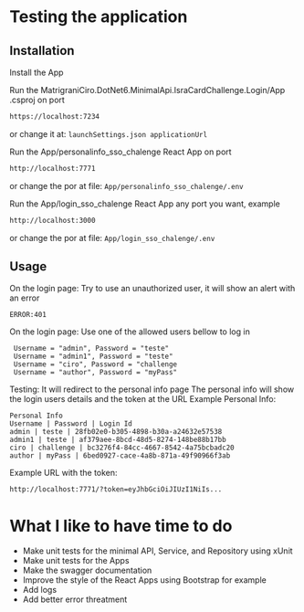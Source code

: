 # Testing the application
## Installation

Install the App 

Run the MatrigraniCiro.DotNet6.MinimalApi.IsraCardChallenge.Login/App .csproj on port
```bash
https://localhost:7234 
```
or change it at: ``launchSettings.json applicationUrl``

Run the App/personalinfo_sso_chalenge React App on port
```bash
http://localhost:7771
```
or change the por at file: ``App/personalinfo_sso_chalenge/.env``

Run the App/login_sso_chalenge React App any port you want, example
```bash
http://localhost:3000
```
or change the por at file: ``App/login_sso_chalenge/.env``

## Usage
On the login page:
Try to use an unauthorized user, it will show an alert with an error
```
ERROR:401
```
On the login page: Use one of the allowed users bellow to log in
```
 Username = "admin", Password = "teste" 
 Username = "admin1", Password = "teste" 
 Username = "ciro", Password = "challenge
 Username = "author", Password = "myPass"
```
Testing: 
It will redirect to the personal info page
The personal info will show the login users details and the token at the URL
Example Personal Info:
```
Personal Info
Username | Password | Login Id
admin | teste | 28fb02e0-b305-4898-b30a-a24632e57538
admin1 | teste | af379aee-8bcd-48d5-8274-148be88b17bb
ciro | challenge | bc3276f4-84cc-4667-8542-4a75bcbadc20
author | myPass | 6bed0927-cace-4a8b-871a-49f90966f3ab
```
Example URL with the token:
```
http://localhost:7771/?token=eyJhbGciOiJIUzI1NiIs...
```
# What I like to have time to do
 - Make unit tests for the minimal API, Service, and Repository using xUnit
 - Make unit tests for the Apps 
 - Make the swagger documentation
 - Improve the style of the React Apps using Bootstrap for example
 - Add logs
- Add better error threatment